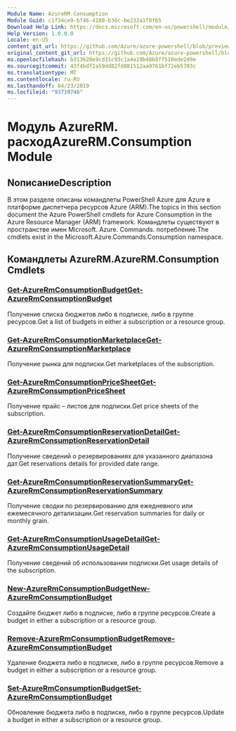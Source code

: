 ```yaml
---
Module Name: AzureRM.Consumption
Module Guid: c1f34ce9-bf46-4180-b36c-be232a1f8f65
Download Help Link: https://docs.microsoft.com/en-us/powershell/module/azurerm.consumption
Help Version: 1.0.0.0
Locale: en-US
content_git_url: https://github.com/Azure/azure-powershell/blob/preview/src/ResourceManager/Consumption/Commands.Consumption/help/AzureRM.Consumption.md
original_content_git_url: https://github.com/Azure/azure-powershell/blob/preview/src/ResourceManager/Consumption/Commands.Consumption/help/AzureRM.Consumption.md
ms.openlocfilehash: b313620e9cd31c93c1a4a19b48b8ff510ede2d9e
ms.sourcegitcommit: 43f4bdf2a59dd82fd881512aa9761bf72eb5703c
ms.translationtype: MT
ms.contentlocale: ru-RU
ms.lasthandoff: 04/23/2019
ms.locfileid: "93719746"
---
```

# <span data-ttu-id="a4fec-101">Модуль AzureRM. расход</span><span class="sxs-lookup"><span data-stu-id="a4fec-101">AzureRM.Consumption Module</span></span>
## <span data-ttu-id="a4fec-102">Nописание</span><span class="sxs-lookup"><span data-stu-id="a4fec-102">Description</span></span>
<span data-ttu-id="a4fec-103">В этом разделе описаны командлеты PowerShell Azure для Azure в платформе диспетчера ресурсов Azure (ARM).</span><span class="sxs-lookup"><span data-stu-id="a4fec-103">The topics in this section document the Azure PowerShell cmdlets for Azure Consumption in the Azure Resource Manager (ARM) framework.</span></span> <span data-ttu-id="a4fec-104">Командлеты существуют в пространстве имен Microsoft. Azure. Commands. потребление.</span><span class="sxs-lookup"><span data-stu-id="a4fec-104">The cmdlets exist in the Microsoft.Azure.Commands.Consumption namespace.</span></span>

## <span data-ttu-id="a4fec-105">Командлеты AzureRM.</span><span class="sxs-lookup"><span data-stu-id="a4fec-105">AzureRM.Consumption Cmdlets</span></span>
### [<span data-ttu-id="a4fec-106">Get-AzureRmConsumptionBudget</span><span class="sxs-lookup"><span data-stu-id="a4fec-106">Get-AzureRmConsumptionBudget</span></span>](Get-AzureRmConsumptionBudget.md)
<span data-ttu-id="a4fec-107">Получение списка бюджетов либо в подписке, либо в группе ресурсов.</span><span class="sxs-lookup"><span data-stu-id="a4fec-107">Get a list of budgets in either a subscription or a resource group.</span></span>

### [<span data-ttu-id="a4fec-108">Get-AzureRmConsumptionMarketplace</span><span class="sxs-lookup"><span data-stu-id="a4fec-108">Get-AzureRmConsumptionMarketplace</span></span>](Get-AzureRmConsumptionMarketplace.md)
<span data-ttu-id="a4fec-109">Получение рынка для подписки.</span><span class="sxs-lookup"><span data-stu-id="a4fec-109">Get marketplaces of the subscription.</span></span>

### [<span data-ttu-id="a4fec-110">Get-AzureRmConsumptionPriceSheet</span><span class="sxs-lookup"><span data-stu-id="a4fec-110">Get-AzureRmConsumptionPriceSheet</span></span>](Get-AzureRmConsumptionPriceSheet.md)
<span data-ttu-id="a4fec-111">Получение прайс – листов для подписки.</span><span class="sxs-lookup"><span data-stu-id="a4fec-111">Get price sheets of the subscription.</span></span>

### [<span data-ttu-id="a4fec-112">Get-AzureRmConsumptionReservationDetail</span><span class="sxs-lookup"><span data-stu-id="a4fec-112">Get-AzureRmConsumptionReservationDetail</span></span>](Get-AzureRmConsumptionReservationDetail.md)
<span data-ttu-id="a4fec-113">Получение сведений о резервированиях для указанного диапазона дат.</span><span class="sxs-lookup"><span data-stu-id="a4fec-113">Get reservations details for provided date range.</span></span>

### [<span data-ttu-id="a4fec-114">Get-AzureRmConsumptionReservationSummary</span><span class="sxs-lookup"><span data-stu-id="a4fec-114">Get-AzureRmConsumptionReservationSummary</span></span>](Get-AzureRmConsumptionReservationSummary.md)
<span data-ttu-id="a4fec-115">Получение сводки по резервированию для ежедневного или ежемесячного детализации.</span><span class="sxs-lookup"><span data-stu-id="a4fec-115">Get reservation summaries for daily or monthly grain.</span></span>

### [<span data-ttu-id="a4fec-116">Get-AzureRmConsumptionUsageDetail</span><span class="sxs-lookup"><span data-stu-id="a4fec-116">Get-AzureRmConsumptionUsageDetail</span></span>](Get-AzureRmConsumptionUsageDetail.md)
<span data-ttu-id="a4fec-117">Получение сведений об использовании подписки.</span><span class="sxs-lookup"><span data-stu-id="a4fec-117">Get usage details of the subscription.</span></span>

### [<span data-ttu-id="a4fec-118">New-AzureRmConsumptionBudget</span><span class="sxs-lookup"><span data-stu-id="a4fec-118">New-AzureRmConsumptionBudget</span></span>](New-AzureRmConsumptionBudget.md)
<span data-ttu-id="a4fec-119">Создайте бюджет либо в подписке, либо в группе ресурсов.</span><span class="sxs-lookup"><span data-stu-id="a4fec-119">Create a budget in either a subscription or a resource group.</span></span>

### [<span data-ttu-id="a4fec-120">Remove-AzureRmConsumptionBudget</span><span class="sxs-lookup"><span data-stu-id="a4fec-120">Remove-AzureRmConsumptionBudget</span></span>](Remove-AzureRmConsumptionBudget.md)
<span data-ttu-id="a4fec-121">Удаление бюджета либо в подписке, либо в группе ресурсов.</span><span class="sxs-lookup"><span data-stu-id="a4fec-121">Remove a budget in either a subscription or a resource group.</span></span>

### [<span data-ttu-id="a4fec-122">Set-AzureRmConsumptionBudget</span><span class="sxs-lookup"><span data-stu-id="a4fec-122">Set-AzureRmConsumptionBudget</span></span>](Set-AzureRmConsumptionBudget.md)
<span data-ttu-id="a4fec-123">Обновление бюджета либо в подписке, либо в группе ресурсов.</span><span class="sxs-lookup"><span data-stu-id="a4fec-123">Update a budget in either a subscription or a resource group.</span></span>

